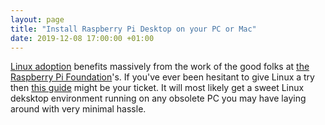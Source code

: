 ```yaml
---
layout: page
title: "Install Raspberry Pi Desktop on your PC or Mac"
date: 2019-12-08 17:00:00 +01:00
---
```


[Linux adoption](https://en.wikipedia.org/wiki/Linux_adoption) benefits massively from the work of the good folks at [the Raspberry Pi Foundation](https://www.raspberrypi.org/about/)'s. If you've ever been hesitant to give Linux a try then [this guide](https://projects.raspberrypi.org/en/projects/install-raspberry-pi-desktop) might be your ticket. It will most likely get a sweet Linux deksktop environment running on any obsolete PC you may have laying around with very minimal hassle.
